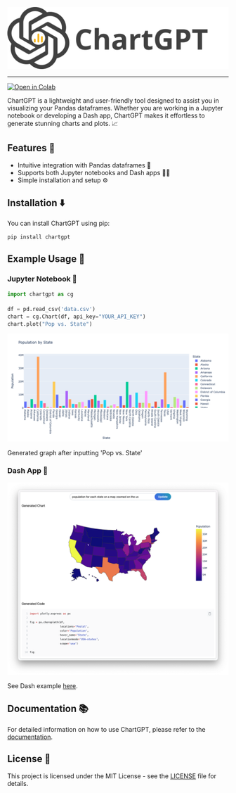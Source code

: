![ChartGPT Logo](docs/assets/chartgpt_logo.svg)

---
[![Open in Colab](https://camo.githubusercontent.com/84f0493939e0c4de4e6dbe113251b4bfb5353e57134ffd9fcab6b8714514d4d1/68747470733a2f2f636f6c61622e72657365617263682e676f6f676c652e636f6d2f6173736574732f636f6c61622d62616467652e737667)](https://colab.research.google.com/drive/1KvXzl8W_WfmS-_VSG12A9eyT2YAHL1HE?usp=sharing)

ChartGPT is a lightweight and user-friendly tool designed to assist you in visualizing your Pandas dataframes. Whether you are working in a Jupyter notebook or developing a Dash app, ChartGPT makes it effortless to generate stunning charts and plots. 📈

## Features 🌟

- Intuitive integration with Pandas dataframes 🐼
- Supports both Jupyter notebooks and Dash apps 📓🚀
- Simple installation and setup ⚙️

## Installation ⬇️

You can install ChartGPT using pip:

```shell
pip install chartgpt
```

## Example Usage 🎉

### Jupyter Notebook 📔

```python
import chartgpt as cg

df = pd.read_csv('data.csv')
chart = cg.Chart(df, api_key="YOUR_API_KEY")
chart.plot("Pop vs. State")
```

![ChartGPT in a Jupyter notebook](docs/assets/chart.png)

Generated graph after inputting 'Pop vs. State'

### Dash App 🚀

![ChartGPT in a Dash app](docs/assets/dash.png)

See Dash example [here](https://colab.research.google.com/drive/1KvXzl8W_WfmS-_VSG12A9eyT2YAHL1HE?usp=sharing).

## Documentation 📚

For detailed information on how to use ChartGPT, please refer to the [documentation](https://chatgpt.github.io/chart/).

## License 📜

This project is licensed under the MIT License - see the [LICENSE](LICENSE) file for details.
